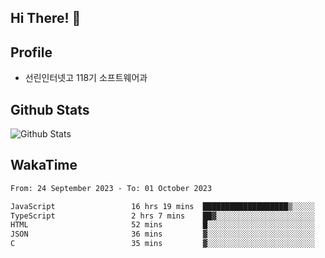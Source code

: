 ## Hi There! 👋

## Profile

-   선린인터넷고 118기 소프트웨어과

## Github Stats

![Github Stats](https://github-readme-stats.vercel.app/api/top-langs/?username=NY0510&theme=tokyonight&hide_border=true&layout=compact)

## WakaTime

<!--START_SECTION:waka-->

```txt
From: 24 September 2023 - To: 01 October 2023

JavaScript                 16 hrs 19 mins  ███████████████████▒░░░░░   76.86 %
TypeScript                 2 hrs 7 mins    ██▓░░░░░░░░░░░░░░░░░░░░░░   10.01 %
HTML                       52 mins         █░░░░░░░░░░░░░░░░░░░░░░░░   04.15 %
JSON                       36 mins         ▓░░░░░░░░░░░░░░░░░░░░░░░░   02.90 %
C                          35 mins         ▓░░░░░░░░░░░░░░░░░░░░░░░░   02.77 %
```

<!--END_SECTION:waka-->
